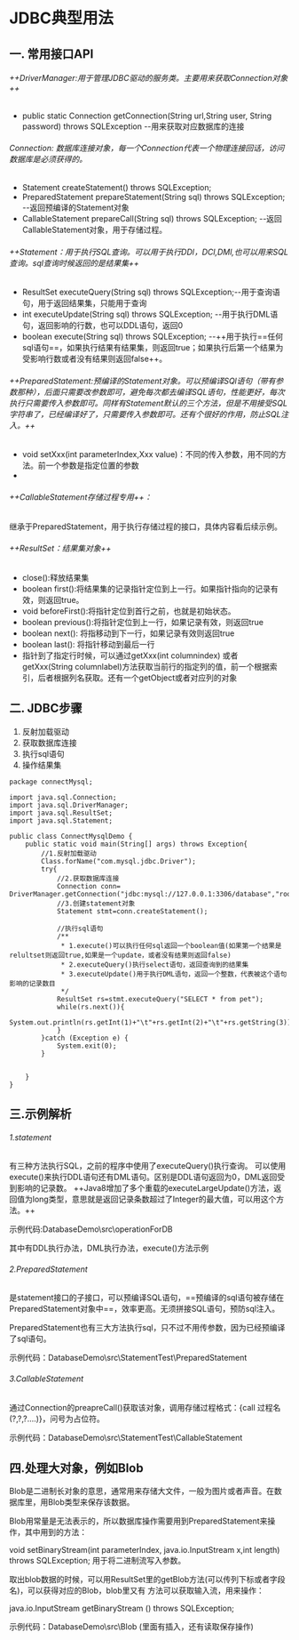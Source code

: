 # JDBC典型用法
## 一. 常用接口API
###### ++DriverManager:用于管理JDBC驱动的服务类。主要用来获取Connection对象++
- public static Connection getConnection(String url,String user, String password) throws SQLException --用来获取对应数据库的连接
###### Connection: 数据库连接对象，每一个Connection代表一个物理连接回话，访问数据库是必须获得的。
- Statement createStatement() throws SQLException;
-  PreparedStatement prepareStatement(String sql) throws SQLException; --返回预编译的Statement对象
-  CallableStatement prepareCall(String sql) throws SQLException; --返回CallableStatement对象，用于存储过程。

###### ++Statement：用于执行SQL查询。可以用于执行DDl，DCl,DMl,也可以用来SQL查询。sql查询时候返回的是结果集++
- ResultSet executeQuery(String sql) throws SQLException;--用于查询语句，用于返回结果集，只能用于查询
- int executeUpdate(String sql) throws SQLException; --用于执行DML语句，返回影响的行数，也可以DDL语句，返回0
- boolean execute(String sql) throws SQLException; --++用于执行==任何sql语句==，如果执行结果有结果集，则返回true；如果执行后第一个结果为受影响行数或者没有结果则返回false++。

###### ++PreparedStatement:预编译的Statement对象。可以预编译SQl语句（带有参数那种），后面只需要改参数即可，避免每次都去编译SQL语句，性能更好，每次执行只需要传入参数即可。同样有Statement默认的三个方法，但是不用接受SQL字符串了，已经编译好了，只需要传入参数即可。还有个很好的作用，防止SQL注入。++

- void setXxx(int parameterIndex,Xxx value)：不同的传入参数，用不同的方法。前一个参数是指定位置的参数
- 

###### ++CallableStatement存储过程专用++：
继承于PreparedStatement，用于执行存储过程的接口，具体内容看后续示例。

###### ++ResultSet：结果集对象++
- close():释放结果集
- boolean first():将结果集的记录指针定位到上一行。如果指针指向的记录有效，则返回true。
- void beforeFirst():将指针定位到首行之前，也就是初始状态。
- boolean previous():将指针定位到上一行，如果记录有效，则返回true
- boolean next(): 将指移动到下一行，如果记录有效则返回true
- boolean last(): 将指针移动到最后一行
- 指针到了指定行时候，可以通过getXxx(int columnindex) 或者 getXxx(String columnlabel)方法获取当前行的指定列的值，前一个根据索引，后者根据列名获取。还有一个getObject或者对应列的对象


## 二. JDBC步骤
1. 反射加载驱动
2. 获取数据库连接
3. 执行sql语句
4. 操作结果集


```
package connectMysql;

import java.sql.Connection;
import java.sql.DriverManager;
import java.sql.ResultSet;
import java.sql.Statement;

public class ConnectMysqlDemo {
    public static void main(String[] args) throws Exception{
        //1.反射加载驱动
        Class.forName("com.mysql.jdbc.Driver");
        try{
            //2.获取数据库连接
            Connection conn= DriverManager.getConnection("jdbc:mysql://127.0.0.1:3306/database","root","password");
            //3.创建statement对象
            Statement stmt=conn.createStatement();

            //执行sql语句
            /**
             * 1.execute()可以执行任何sql返回一个boolean值(如果第一个结果是relultset则返回true,如果是一个update，或者没有结果则返回false)
             * 2.executeQuery()执行select语句，返回查询到的结果集
             * 3.executeUpdate()用于执行DML语句，返回一个整数，代表被这个语句影响的记录数目
             */
            ResultSet rs=stmt.executeQuery("SELECT * from pet");
            while(rs.next()){
                System.out.println(rs.getInt(1)+"\t"+rs.getInt(2)+"\t"+rs.getString(3));
            }
        }catch (Exception e) {
            System.exit(0);
        }


    }
}

```

## 三.示例解析
###### 1.statement
有三种方法执行SQL，之前的程序中使用了executeQuery()执行查询。
可以使用execute()来执行DDL语句还有DML语句。区别是DDL语句返回为0，DML返回受到影响的记录数。
++Java8增加了多个重载的executeLargeUpdate()方法，返回值为long类型，意思就是返回记录条数超过了Integer的最大值，可以用这个方法。++

示例代码:DatabaseDemo\src\operationForDB

其中有DDL执行办法，DML执行办法，execute()方法示例

###### 2.PreparedStatement
是statement接口的子接口，可以预编译SQL语句，==预编译的sql语句被存储在PreparedStatement对象中==，效率更高。无须拼接SQL语句，预防sql注入。

PreparedStatement也有三大方法执行sql，只不过不用传参数，因为已经预编译了sql语句。

示例代码：DatabaseDemo\src\StatementTest\PreparedStatement

###### 3.CallableStatement
通过Connection的preapreCall()获取该对象，调用存储过程格式：{call 过程名(?,?,?....)}，问号为占位符。

示例代码：DatabaseDemo\src\StatementTest\CallableStatement

## 四.处理大对象，例如Blob
Blob是二进制长对象的意思，通常用来存储大文件，一般为图片或者声音。在数据库里，用Blob类型来保存该数据。</br>

Blob用常量是无法表示的，所以数据库操作需要用到PreparedStatement来操作，其中用到的方法：

void setBinaryStream(int parameterIndex, java.io.InputStream x,int length) throws SQLException;
用于将二进制流写入参数。

取出blob数据的时候，可以用ResultSet里的getBlob方法(可以传列下标或者字段名)，可以获得对应的Blob，blob里又有
方法可以获取输入流，用来操作：

java.io.InputStream getBinaryStream () throws SQLException;

示例代码：DatabaseDemo\src\Blob (里面有插入，还有读取保存操作)